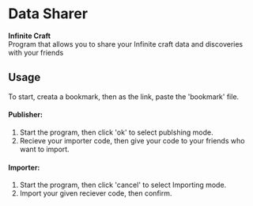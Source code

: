 # Data Sharer
**Infinite Craft** <br />
Program that allows you to share your Infinite craft data and discoveries with your friends
## Usage
To start, creata a bookmark, then as the link, paste the 'bookmark' file.
#### Publisher: <br />
1. Start the program, then click 'ok' to select publshing mode.
2. Recieve your importer code, then give your code to your friends who want to import.

#### Importer: <br />

1. Start the program, then click 'cancel' to select Importing mode.
2. Import your given reciever code, then confirm.
